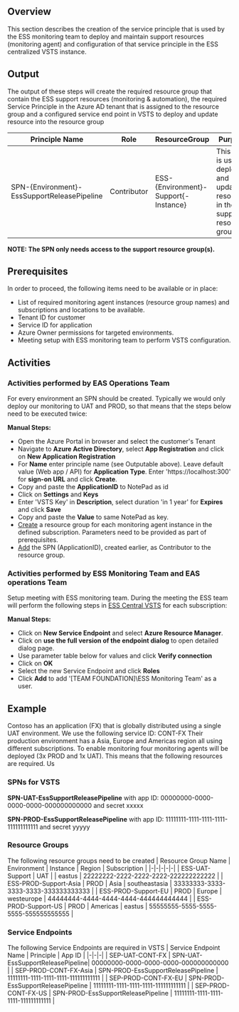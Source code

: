 ## Overview

This section describes the creation of the service principle that is used by the ESS monitoring team to deploy and maintain support resources (monitoring agent) and configuration of that service principle in the ESS centralized VSTS instance.

## Output

The output of these steps will create the required resource group that contain the ESS support resources (monitoring & automation), the required Service Principle in the Azure AD tenant that is assigned to the resource group and a configured service end point in VSTS to deploy and update resource into the resource group

| Principle Name | Role | ResourceGroup | Purpose | Comment |
|-|-|-|-|-|
|SPN-{Environment}-EssSupportReleasePipeline | Contributor | ESS-{Environment}-Support{-Instance} | This SPN is used to deploy and update resources in the support resource group. | Customer naming convention can also be used if required. |

**NOTE: The SPN only needs access to the support resource group(s).**

## Prerequisites

In order to proceed, the following items need to be available or in place:

- List of required monitoring agent instances (resource group names) and subscriptions and locations to be available.
- Tenant ID for customer
- Service ID for application
- Azure Owner permissions for targeted environments.
- Meeting setup with ESS monitoring team to perform VSTS configuration.

## Activities

### Activities performed by EAS Operations Team
For every environment an SPN should be created. Typically we would only deploy our monitoring to UAT and PROD, so that means that the steps below need to be executed twice:

**Manual Steps:**
- Open the Azure Portal in browser and select the customer's Tenant
- Navigate to **Azure Active Directory**, select **App Registration** and click on **New Application Registration**
- For **Name** enter principle name (see Outputable above). Leave default value (Web app / API) for **Application Type**. Enter 'https://localhost:300' for **sign-on URL** and click **Create**.
- Copy and paste the **ApplicationID** to NotePad as id
- Click on **Settings** and **Keys**
- Enter 'VSTS Key' in **Description**, select duration 'in 1 year' for **Expires** and click **Save**
- Copy and paste the **Value** to same NotePad as key.
- [Create](https://docs.microsoft.com/en-us/azure/azure-resource-manager/resource-group-portal#manage-resource-groups)  a resource group for each monitoring agent instance in the defined subscription. Parameters need to be provided as part of prerequisites. 
- [Add](https://docs.microsoft.com/en-us/azure/active-directory/role-based-access-control-configure) the SPN (ApplicationID), created earlier, as Contributor to the resource group.   

### Activities performed by ESS Monitoring Team and EAS operations Team

Setup meeting with ESS monitoring team. During the meeting the ESS team will perform the following steps in [ESS Central VSTS](https://easplatform.visualstudio.com/Monitoring/_admin/_services) for each subscription:

**Manual Steps:**

- Click on **New Service Endpoint** and select **Azure Resource Manager**.
- Click on **use the full version of the endpoint dialog** to open detailed dialog page.
- Use parameter table below for values and click **Verify connection**
- Click on **OK**
- Select the new Service Endpoint and click **Roles**
- Click **Add** to add '[TEAM FOUNDATION]\ESS Monitoring Team' as a user.


## Example

Contoso has an application (FX) that is globally distributed using a single UAT environment. We use the following service ID: CONT-FX Their production environment has a Asia, Europe and Americas region all using different subscriptions. To enable monitoring four monitoring agents will be deployed (3x PROD and 1x UAT). This means that the following resources are required. Us

### SPNs for VSTS
**SPN-UAT-EssSupportReleasePipeline** with app ID: 00000000-0000-0000-0000-000000000000 and secret xxxxx

**SPN-PROD-EssSupportReleasePipeline** with app ID: 11111111-1111-1111-1111-111111111111 and secret yyyyy

### Resource Groups
The following resource groups need to be created
| Resource Group Name | Environment | Instance | Region | Subscription |
|-|-|-|-|-|
| ESS-UAT-Support | UAT |  | eastus | 22222222-2222-2222-2222-222222222222 |
| ESS-PROD-Support-Asia | PROD | Asia | southeastasia | 33333333-3333-3333-3333-333333333333 |
| ESS-PROD-Support-EU | PROD | Europe | westeurope | 44444444-4444-4444-4444-444444444444 |
| ESS-PROD-Support-US | PROD | Americas | eastus | 55555555-5555-5555-5555-555555555555 |


### Service Endpoints
The following Service Endpoints are required in VSTS
| Service Endpoint Name | Principle | App ID | 
|-|-|-|
| SEP-UAT-CONT-FX | SPN-UAT-EssSupportReleasePipeline| 00000000-0000-0000-0000-000000000000 |
| SEP-PROD-CONT-FX-Asia | SPN-PROD-EssSupportReleasePipeline | 11111111-1111-1111-1111-111111111111 |
| SEP-PROD-CONT-FX-EU | SPN-PROD-EssSupportReleasePipeline | 11111111-1111-1111-1111-111111111111 |
| SEP-PROD-CONT-FX-US | SPN-PROD-EssSupportReleasePipeline | 11111111-1111-1111-1111-111111111111 |




